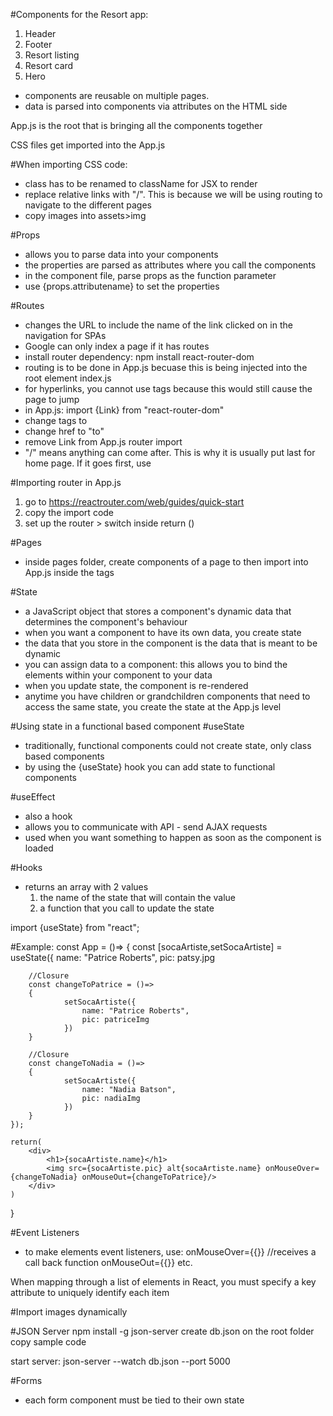 #Components for the Resort app:
1. Header
2. Footer
3. Resort listing
4. Resort card
5. Hero

- components are reusable on multiple pages.
- data is parsed into components via attributes on the HTML side

App.js is the root that is bringing all the components together

CSS files get imported into the App.js

#When importing CSS code:
- class has to be renamed to className for JSX to render
- replace relative links with "/". This is because we will be using routing to navigate to the different pages
- copy images into assets>img

#Props
- allows you to parse data into your components
- the properties are parsed as attributes where you call the components
- in the component file, parse props as the function parameter
- use {props.attributename} to set the properties

#Routes
- changes the URL to include the name of the link clicked on in the navigation for SPAs
- Google can only index a page if it has routes
- install router dependency: npm install react-router-dom
- routing is to be done in App.js becuase this is being injected into the root element index.js
- for hyperlinks, you cannot use <a> tags because this would still cause the page to jump
- in App.js: import {Link} from "react-router-dom"
- change <a> tags to <Link>
- change href to "to"
- remove Link from App.js router import
- "/" means anything can come after. This is why it is usually put last for home page. If it goes first, use <Route exact path="/">

#Importing router in App.js
1. go to https://reactrouter.com/web/guides/quick-start
2. copy the import code
3. set up the router > switch inside return ()

#Pages
- inside pages folder, create components of a page to then import into App.js inside the <Route/> tags

#State
- a JavaScript object that stores a component's dynamic data that determines the component's behaviour 
- when you want a component to have its own data, you create state
- the data that you store in the component is the data that is meant to be dynamic
- you can assign data to a component: this allows you to bind the elements within your component to your data
- when you update state, the component is re-rendered
- anytime you have children or grandchildren components that need to access the same state, you create the state at the App.js level

#Using state in a functional based component
#useState
- traditionally, functional components could not create state, only class based components
- by using the {useState} hook you can add state to functional components

#useEffect
- also a hook
- allows you to communicate with API - send AJAX requests
- used when you want something to happen as soon as the component is loaded

#Hooks
- returns an array with 2 values
    1. the name of the state that will contain the value
    2. a function that you call to update the state

import {useState} from "react";

#Example:
const App = ()=>
{
    const [socaArtiste,setSocaArtiste] = useState({
        name: "Patrice Roberts",
        pic: patsy.jpg

        //Closure
        const changeToPatrice = ()=>
        {
                setSocaArtiste({
                    name: "Patrice Roberts",
                    pic: patriceImg
                })
        }

        //Closure
        const changeToNadia = ()=>
        {
                setSocaArtiste({
                    name: "Nadia Batson",
                    pic: nadiaImg
                })
        }
    });

    return(
        <div>
            <h1>{socaArtiste.name}</h1>
            <img src={socaArtiste.pic} alt{socaArtiste.name} onMouseOver={changeToNadia} onMouseOut={changeToPatrice}/>
        </div>
    )
}


#Event Listeners
- to make elements event listeners, use:
    onMouseOver={{}} //receives a call back function
    onMouseOut={{}}
    etc.

When mapping through a list of elements in React, you must specify a key attribute to uniquely identify each item

#Import images dynamically

#JSON Server
npm install -g json-server
create db.json on the root folder
copy sample code 

start server: 
json-server --watch db.json --port 5000

#Forms
- each form component must be tied to their own state


